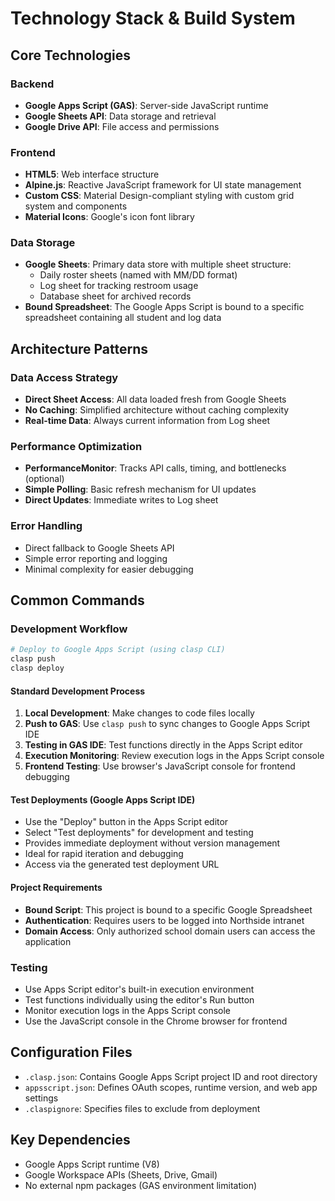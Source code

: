 # Technology Stack & Build System

## Core Technologies

### Backend

- **Google Apps Script (GAS)**: Server-side JavaScript runtime
- **Google Sheets API**: Data storage and retrieval
- **Google Drive API**: File access and permissions

### Frontend

- **HTML5**: Web interface structure
- **Alpine.js**: Reactive JavaScript framework for UI state management
- **Custom CSS**: Material Design-compliant styling with custom grid system and components
- **Material Icons**: Google's icon font library

### Data Storage

- **Google Sheets**: Primary data store with multiple sheet structure:
  - Daily roster sheets (named with MM/DD format)
  - Log sheet for tracking restroom usage
  - Database sheet for archived records
- **Bound Spreadsheet**: The Google Apps Script is bound to a specific spreadsheet containing all student and log data

## Architecture Patterns

### Data Access Strategy

- **Direct Sheet Access**: All data loaded fresh from Google Sheets
- **No Caching**: Simplified architecture without caching complexity
- **Real-time Data**: Always current information from Log sheet

### Performance Optimization

- **PerformanceMonitor**: Tracks API calls, timing, and bottlenecks (optional)
- **Simple Polling**: Basic refresh mechanism for UI updates
- **Direct Updates**: Immediate writes to Log sheet

### Error Handling

- Direct fallback to Google Sheets API
- Simple error reporting and logging
- Minimal complexity for easier debugging

## Common Commands

### Development Workflow

```bash
# Deploy to Google Apps Script (using clasp CLI)
clasp push
clasp deploy
```

#### Standard Development Process

1. **Local Development**: Make changes to code files locally
2. **Push to GAS**: Use `clasp push` to sync changes to Google Apps Script IDE
3. **Testing in GAS IDE**: Test functions directly in the Apps Script editor
4. **Execution Monitoring**: Review execution logs in the Apps Script console
5. **Frontend Testing**: Use browser's JavaScript console for frontend debugging

#### Test Deployments (Google Apps Script IDE)

- Use the "Deploy" button in the Apps Script editor
- Select "Test deployments" for development and testing
- Provides immediate deployment without version management
- Ideal for rapid iteration and debugging
- Access via the generated test deployment URL

#### Project Requirements

- **Bound Script**: This project is bound to a specific Google Spreadsheet
- **Authentication**: Requires users to be logged into Northside intranet
- **Domain Access**: Only authorized school domain users can access the application


### Testing

- Use Apps Script editor's built-in execution environment
- Test functions individually using the editor's Run button
- Monitor execution logs in the Apps Script console
- Use the JavaScript console in the Chrome browser for frontend

## Configuration Files

- `.clasp.json`: Contains Google Apps Script project ID and root directory
- `appsscript.json`: Defines OAuth scopes, runtime version, and web app settings
- `.claspignore`: Specifies files to exclude from deployment

## Key Dependencies

- Google Apps Script runtime (V8)
- Google Workspace APIs (Sheets, Drive, Gmail)
- No external npm packages (GAS environment limitation)
